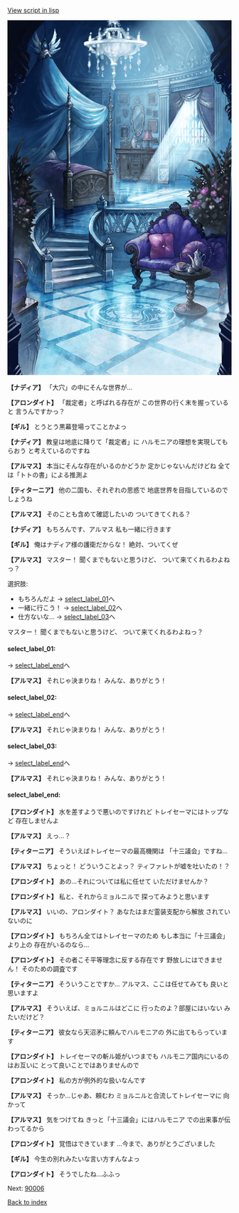 [View script in lisp](../scripts/100601020.txt)

![400_angel_castle_room.png](../images/backgrounds/400_angel_castle_room.png)

**【ナディア】**
「大穴」の中にそんな世界が…

**【アロンダイト】**
「裁定者」と呼ばれる存在が
この世界の行く末を握っていると
言うんですかっ？

**【ギル】**
とうとう黒幕登場ってことかよっ

**【ナディア】**
教皇は地底に降りて「裁定者」に
ハルモニアの理想を実現してもらおう
と考えているのですね

**【アルマス】**
本当にそんな存在がいるのかどうか
定かじゃないんだけどね
全ては「トトの書」による推測よ

**【ティターニア】**
他の二国も、それぞれの思惑で
地底世界を目指しているのでしょうね

**【アルマス】**
そのことも含めて確認したいの
ついてきてくれる？

**【ナディア】**
もちろんです、アルマス
私も一緒に行きます

**【ギル】**
俺はナディア様の護衛だからな！
絶対、ついてくぜ

**【アルマス】**
マスター！
聞くまでもないと思うけど、
ついて来てくれるわよねっ？

選択肢:
- もちろんだよ → [select_label_01](#select_label_01)へ
- 一緒に行こう！ → [select_label_02](#select_label_02)へ
- 仕方ないな… → [select_label_03](#select_label_03)へ

マスター！
聞くまでもないと思うけど、
ついて来てくれるわよねっ？

#### select_label_01:
 → [select_label_end](#select_label_end)へ

**【アルマス】**
それじゃ決まりね！
みんな、ありがとう！

#### select_label_02:
 → [select_label_end](#select_label_end)へ

**【アルマス】**
それじゃ決まりね！
みんな、ありがとう！

#### select_label_03:
 → [select_label_end](#select_label_end)へ

**【アルマス】**
それじゃ決まりね！
みんな、ありがとう！

#### select_label_end:

**【アロンダイト】**
水を差すようで悪いのですけれど
トレイセーマにはトップなど
存在しませんよ

**【アルマス】**
えっ…？

**【ティターニア】**
そういえばトレイセーマの最高機関は
「十三議会」ですね…

**【アルマス】**
ちょっと！
どういうことよっ？
ティファレトが嘘を吐いたの！？

**【アロンダイト】**
あの…それについては私に任せて
いただけませんか？

**【アロンダイト】**
私と、それからミョルニルで
探ってみようと思います

**【アルマス】**
いいの、アロンダイト？
あなたはまだ霊装支配から解放
されていないのに

**【アロンダイト】**
もちろん全てはトレイセーマのため
もし本当に「十三議会」より上の
存在がいるのなら…

**【アロンダイト】**
その者こそ平等理念に反する存在です
野放しにはできません！
そのための調査です

**【ティターニア】**
そういうことですか…
アルマス、ここは任せてみても
良いと思いますよ

**【アルマス】**
そういえば、ミョルニルはどこに
行ったのよ？部屋にはいない
みたいだけど？

**【ティターニア】**
彼女なら天沼矛に頼んでハルモニアの
外に出てもらっています

**【アロンダイト】**
トレイセーマの斬ル姫がいつまでも
ハルモニア国内にいるのはお互いに
とって良いことではありませんので

**【アロンダイト】**
私の方が例外的な扱いなんです

**【アルマス】**
そっか…じゃあ、頼むわ
ミョルニルと合流してトレイセーマに
向かって

**【アルマス】**
気をつけてね
きっと「十三議会」にはハルモニア
での出来事が伝わってるから

**【アロンダイト】**
覚悟はできています
…今まで、ありがとうございました

**【ギル】**
今生の別れみたいな言い方すんなよっ

**【アロンダイト】**
そうでしたね…ふふっ

Next: [90006](90006.md)

[Back to index](index.md)
